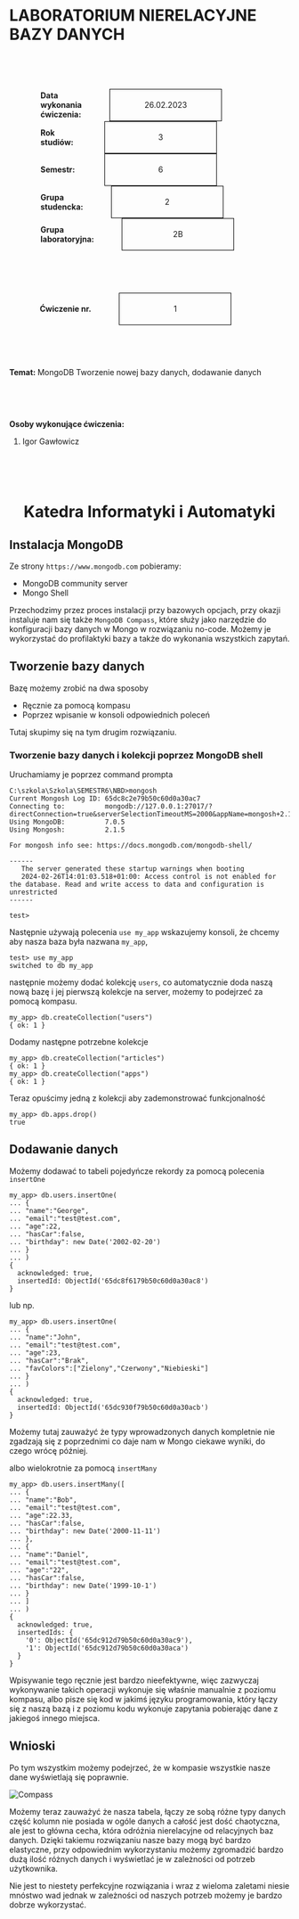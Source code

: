 <style>
h1, h4 {
    border-bottom: 0;
    display:flex;
    flex-direction: column;
    align-items: center;
      }
      
centerer{
    display: grid;
    grid-template-columns: 6fr 1fr 4fr;
    grid-template-rows: 1fr;

}
rectangle{
    border: 1px solid black;
    margin: 0px 50px 0px 50px;
    width: 200px;
    height: 4em;
    display: flex;
    flex-direction: column;
    align-items: center;
    justify-items: center;
}
Ltext{
    margin: auto auto auto 0;
    font-weight: bold;
    margin-left: 4em
}
Rtext{
    margin: auto;
}

row {
    display: flex;
    flex-direction: row;
    align-items: center;
    justify-content: center; 
}
 </style>
<h1>LABORATORIUM NIERELACYJNE BAZY DANYCH</h1>

&nbsp;

&nbsp;

<style>

</style>

<centerer>
    <Ltext>Data wykonania ćwiczenia:</Ltext>
    <div align="center">
        <rectangle>
            <Rtext>26.02.2023</Rtext>
        </rectangle>
    </div>
</centerer>

<centerer>
    <Ltext>Rok studiów:</Ltext>
    <div align="center">
        <rectangle>
            <Rtext>3</Rtext>
        </rectangle>
    </div>
</centerer>

<centerer>
    <Ltext>Semestr:</Ltext>
    <div align="center">
        <rectangle>
            <Rtext>6</Rtext>
        </rectangle>
    </div>
</centerer>

<centerer>
    <Ltext>Grupa studencka:</Ltext>
    <div align="center">
        <rectangle>
            <Rtext>2</Rtext>
        </rectangle>
    </div>
</centerer>

<centerer>
    <Ltext>Grupa laboratoryjna:</Ltext>
    <div align="center">
        <rectangle>
            <Rtext>2B</Rtext>
        </rectangle>
    </div>
</centerer>

&nbsp;

&nbsp;

<row>
    <b>Ćwiczenie nr.</b>
    <rectangle>
        <Rtext>1</Rtext>
    </rectangle>
</row>

&nbsp;

&nbsp;

<b>Temat: </b> MongoDB Tworzenie nowej bazy danych, dodawanie danych

&nbsp;

&nbsp;

<b>Osoby wykonujące ćwiczenia: </b>

1. Igor Gawłowicz

&nbsp;

&nbsp;

<h1>Katedra Informatyki i Automatyki</h1>

<div style="page-break-after: always;"></div>

## Instalacja MongoDB

Ze strony `https://www.mongodb.com` pobieramy:

- MongoDB community server
- Mongo Shell

Przechodzimy przez proces instalacji przy bazowych opcjach, przy okazji instaluje nam się także `MongoDB Compass`, które służy jako narzędzie do konfiguracji bazy danych w Mongo w rozwiązaniu no-code. Możemy je wykorzystać do profilaktyki bazy a także do wykonania wszystkich zapytań.

## Tworzenie bazy danych

Bazę możemy zrobić na dwa sposoby

- Ręcznie za pomocą kompasu
- Poprzez wpisanie w konsoli odpowiednich poleceń

Tutaj skupimy się na tym drugim rozwiązaniu.

### Tworzenie bazy danych i kolekcji poprzez MongoDB shell

Uruchamiamy je poprzez command prompta

```shell
C:\szkola\Szkola\SEMESTR6\NBD>mongosh
Current Mongosh Log ID: 65dc8c2e79b50c60d0a30ac7
Connecting to:          mongodb://127.0.0.1:27017/?directConnection=true&serverSelectionTimeoutMS=2000&appName=mongosh+2.1.5
Using MongoDB:          7.0.5
Using Mongosh:          2.1.5

For mongosh info see: https://docs.mongodb.com/mongodb-shell/

------
   The server generated these startup warnings when booting
   2024-02-26T14:01:03.518+01:00: Access control is not enabled for the database. Read and write access to data and configuration is unrestricted
------

test>
```

Następnie używają polecenia `use my_app` wskazujemy konsoli, że chcemy aby nasza baza była nazwana `my_app`, 

```shell
test> use my_app
switched to db my_app
```

następnie możemy dodać kolekcję `users`, co automatycznie doda naszą nową bazę i jej pierwszą kolekcje na server, możemy to podejrzeć za pomocą kompasu.

```shell
my_app> db.createCollection("users")
{ ok: 1 }
```

Dodamy następne potrzebne kolekcje

```shell
my_app> db.createCollection("articles")
{ ok: 1 }
my_app> db.createCollection("apps")
{ ok: 1 }
```

Teraz opuścimy jedną z kolekcji aby zademonstrować funkcjonalność

```shell
my_app> db.apps.drop()
true
```

## Dodawanie danych

Możemy dodawać to tabeli pojedyńcze rekordy za pomocą polecenia `insertOne` 

```shell
my_app> db.users.insertOne(
... {
... "name":"George",
... "email":"test@test.com",
... "age":22,
... "hasCar":false,
... "birthday": new Date('2002-02-20')
... }
... )
{
  acknowledged: true,
  insertedId: ObjectId('65dc8f6179b50c60d0a30ac8')
}
```

lub np.

```shell
my_app> db.users.insertOne(
... {
... "name":"John",
... "email":"test@test.com",
... "age":23,
... "hasCar":"Brak",
... "favColors":["Zielony","Czerwony","Niebieski"]
... }
... )
{
  acknowledged: true,
  insertedId: ObjectId('65dc930f79b50c60d0a30acb')
}
```

Możemy tutaj zauważyć że typy wprowadzonych danych kompletnie nie zgadzają się z poprzednimi co daje nam w Mongo ciekawe wyniki, do czego wrócę później.

albo wielokrotnie za pomocą `insertMany`

```shell
my_app> db.users.insertMany([
... {
... "name":"Bob",
... "email":"test@test.com",
... "age":22.33,
... "hasCar":false,
... "birthday": new Date('2000-11-11')
... },
... {
... "name":"Daniel",
... "email":"test@test.com",
... "age":"22",
... "hasCar":false,
... "birthday": new Date('1999-10-1')
... }
... ]
... )
{
  acknowledged: true,
  insertedIds: {
    '0': ObjectId('65dc912d79b50c60d0a30ac9'),
    '1': ObjectId('65dc912d79b50c60d0a30aca')
  }
}
```

Wpisywanie tego ręcznie jest bardzo nieefektywne, więc zazwyczaj wykonywanie takich operacji wykonuje się właśnie manualnie z poziomu kompasu, albo pisze się kod w jakimś języku programowania, który łączy się z naszą bazą i z poziomu kodu wykonuje zapytania pobierając dane z jakiegoś innego miejsca.

## Wnioski

Po tym wszystkim możemy podejrzeć, że w kompasie wszystkie nasze dane wyświetlają się poprawnie.

![Compass](image-1.png)

Możemy teraz zauważyć że nasza tabela, łączy ze sobą różne typy danych część kolumn nie posiada w ogóle danych a całość jest dość chaotyczna, ale jest to główna cecha, która odróżnia nierelacyjne od relacyjnych baz danych. Dzięki takiemu rozwiązaniu nasze bazy mogą być bardzo elastyczne, przy odpowiednim wykorzystaniu możemy zgromadzić bardzo dużą ilość różnych danych i wyświetlać je w zależności od potrzeb użytkownika.

Nie jest to niestety perfekcyjne rozwiązania i wraz z wieloma zaletami niesie mnóstwo wad jednak w zależności od naszych potrzeb możemy je bardzo dobrze wykorzystać.


